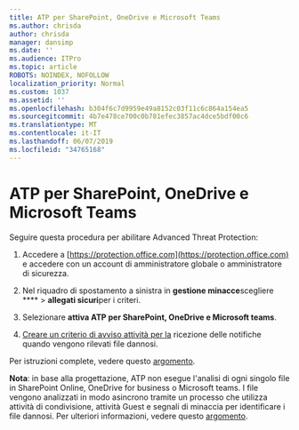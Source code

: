 ```yaml
---
title: ATP per SharePoint, OneDrive e Microsoft Teams
ms.author: chrisda
author: chrisda
manager: dansimp
ms.date: ''
ms.audience: ITPro
ms.topic: article
ROBOTS: NOINDEX, NOFOLLOW
localization_priority: Normal
ms.custom: 1037
ms.assetid: ''
ms.openlocfilehash: b304f6c7d9959e49a8152c03f11c6c864a154ea5
ms.sourcegitcommit: 4b7e478ce700c0b781efec3857ac4dce5bdf00c6
ms.translationtype: MT
ms.contentlocale: it-IT
ms.lasthandoff: 06/07/2019
ms.locfileid: "34765168"
---
```

# <a name="atp-for-sharepoint-onedrive-and-microsoft-teams"></a>ATP per SharePoint, OneDrive e Microsoft Teams

Seguire questa procedura per abilitare Advanced Threat Protection:

1. Accedere a [https://protection.office.com](https://protection.office.com) e accedere con un account di amministratore globale o amministratore di sicurezza.

2. Nel riquadro di spostamento a sinistra in **gestione minacce**scegliere **** \> **allegati sicuri**per i criteri.

3. Selezionare **attiva ATP per SharePoint, OneDrive e Microsoft teams**.

4. [Creare un criterio di avviso attività per la](https://docs.microsoft.com/office365/securitycompliance/create-activity-alerts) ricezione delle notifiche quando vengono rilevati file dannosi.

Per istruzioni complete, vedere questo [argomento](https://docs.microsoft.com/office365/securitycompliance/turn-on-atp-for-spo-odb-and-teams).

**Nota**: in base alla progettazione, ATP non esegue l'analisi di ogni singolo file in SharePoint Online, OneDrive for business o Microsoft teams. I file vengono analizzati in modo asincrono tramite un processo che utilizza attività di condivisione, attività Guest e segnali di minaccia per identificare i file dannosi. Per ulteriori informazioni, vedere questo [argomento](https://docs.microsoft.com/office365/securitycompliance/atp-for-spo-odb-and-teams).
